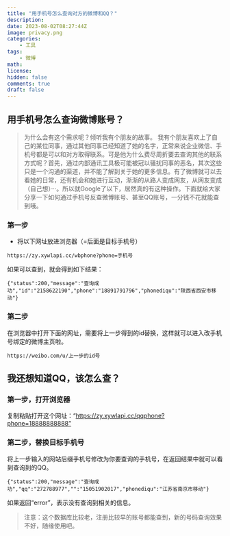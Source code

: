 ```yaml
---
title: "用手机号怎么查询对方的微博和QQ？"
description: 
date: 2023-08-02T08:27:44Z
image: privacy.png
categories:
    - 工具
tags:
    - 微博
math: 
license: 
hidden: false
comments: true
draft: false
---
```


## 用手机号怎么查询微博账号？
> 为什么会有这个需求呢？倾听我有个朋友的故事。
我有个朋友喜欢上了自己的某位同事，通过其他同事已经知道了她的名字，正常来说企业微信、手机号都是可以和对方取得联系。可是他为什么费尽周折要去查询其他的联系方式呢？首先，通过内部通讯工具极可能被冠以骚扰同事的恶名，其次这些只是一个沟通的渠道，并不能了解到关于她的更多信息。有了微博就可以去看她的日常，还有机会和她进行互动，渐渐的从路人变成网友，从网友变成（自己想）···。所以就Google了以下，居然真的有这种操作。下面就给大家分享一下如何通过手机号反查微博账号、甚至QQ账号，一分钱不花就能查到哦。

### 第一步
- 将以下网址放进浏览器（=后面是目标手机号）
```
https://zy.xywlapi.cc/wbphone?phone=手机号
```
如果可以查到，就会得到如下结果：
```
{"status":200,"message":"查询成功","id":"2158622190","phone":"18891791796","phonediqu":"陕西省西安市移动"}
```
### 第二步
在浏览器中打开下面的网址，需要将上一步得到的id替换，这样就可以进入改手机号绑定的微博主页啦。
```
https://weibo.com/u/上一步的id号
```
## 我还想知道QQ，该怎么查？
### 第一步，打开浏览器
复制粘贴打开这个网址：“https://zy.xywlapi.cc/qqphone?phone=18888888888”

### 第二步，替换目标手机号
将上一步输入的网站后缀手机号修改为你要查询的手机号，在返回结果中就可以看到查询到的QQ。
```
{"status":200,"message":"查询成功","qq":"272788977","":"15051902017","phonediqu":"江苏省南京市移动"}
```
如果返回“error”，表示没有查询到相关的信息。

> 注意：这个数据库比较老，注册比较早的账号都能查到，新的号码查询效果不好，随缘使用吧。